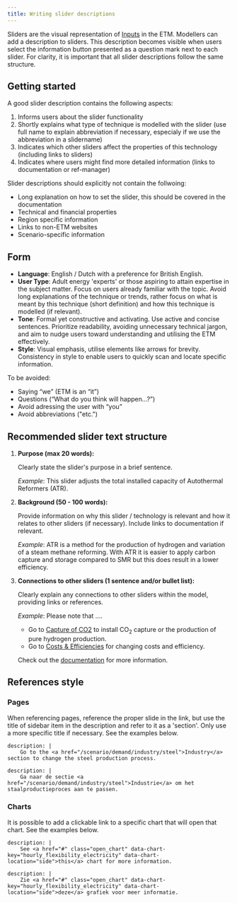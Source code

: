 ```yaml
---
title: Writing slider descriptions
---
```


Sliders are the visual representation of [Inputs](inputs.md) in the ETM. Modellers can add a description to sliders. This description becomes visible when users select the information button presented as a question mark next to each slider. For clarity, it is important that all slider descriptions follow the same structure.

## Getting started
A good slider description contains the following aspects:
1. Informs users about the slider functionality
2. Shortly explains what type of technique is modelled with the slider (use full name to explain abbreviation if necessary, especialy if we use the abbreviation in a slidername)
3. Indicates which other sliders affect the properties of this technology (including links to sliders)
4. Indicates where users might find more detailed information (links to documentation or ref-manager)

Slider descriptions should explicitly not contain the follwoing: 
* Long explanation on how to set the slider, this should be covered in the documentation
* Technical and financial properties
* Region specific information
* Links to non-ETM websites
* Scenario-specific information

## Form

* **Language**: English / Dutch with a preference for British English.
* **User Type**: Adult energy 'experts' or those aspiring to attain expertise in the subject matter. Focus on users already familiar with the topic. Avoid long explanations of the technique or trends, rather focus on what is meant by this technique (short definition) and how this technique is modelled (if relevant).
* **Tone**: Formal yet constructive and activating. Use active and concise sentences. Prioritize readability, avoiding unnecessary technical jargon, and aim to nudge users toward understanding and utilising the ETM effectively.
* **Style**: Visual emphasis, utilise elements like arrows for brevity. Consistency in style to enable users to quickly scan and locate specific information.

To be avoided:
* Saying “we” (ETM is an “it”)
* Questions (“What do you think will happen…?”)
* Avoid adressing the user with “you” 
* Avoid abbreviations ("etc.")

## Recommended slider text structure
 
1. **Purpose (max 20 words):**

   Clearly state the slider's purpose in a brief sentence.

   *Example*: This slider adjusts the total installed capacity of Autothermal Reformers (ATR).
   
2. **Background (50 - 100 words):** 

   Provide information on why this slider / technology is relevant and how it relates to other sliders (if necessary). Include links to documentation if relevant.
    
   *Example*: ATR is a method for the production of hydrogen and variation of a steam methane reforming. With ATR it is easier to apply carbon capture and storage compared to SMR but this does result in a lower efficiency. 

 
3. **Connections to other sliders (1 sentence and/or bullet list):**

   Clearly explain any connections to other sliders within the model, providing links or references. 
    
   *Example*: 
   Please note that ….

   * Go to [Capture of CO2](https://energytransitionmodel.com/scenario/emissions/ccus/capture-of-co2-in-energy-sector) to install CO<sub>2</sub> capture or the production of pure hydrogen production.
   * Go to [Costs & Efficiencies](https://energytransitionmodel.com/scenario/costs/costs_hydrogen/hydrogen-production) for changing costs and efficiency. 
   
   Check out the [documentation](../main/hydrogen.md) for more information.

## References style

### Pages

When referencing pages, reference the proper slide in the link, but use the title of sidebar item in the description and refer to it as a 'section'. Only use a more specific title if necessary. See the examples below.

```
description: |
    Go to the <a href="/scenario/demand/industry/steel">Industry</a> section to change the steel production process.
```

```
description: |
    Ga naar de sectie <a href="/scenario/demand/industry/steel">Industrie</a> om het staalproductieproces aan te passen.
```

### Charts

It is possible to add a clickable link to a specific chart that will open that chart. See the examples below.

```
description: |
    See <a href="#" class="open_chart" data-chart-key="hourly_flexibility_electricity" data-chart-location="side">this</a> chart for more information.
```

```
description: |
    Zie <a href="#" class="open_chart" data-chart-key="hourly_flexibility_electricity" data-chart-location="side">deze</a> grafiek voor meer informatie.
```
